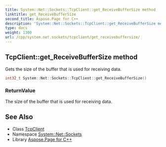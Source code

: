 ```yaml
---
title: System::Net::Sockets::TcpClient::get_ReceiveBufferSize method
linktitle: get_ReceiveBufferSize
second_title: Aspose.Page for C++
description: 'System::Net::Sockets::TcpClient::get_ReceiveBufferSize method. Gets the size of the buffer that is used for receiving data in C++.'
type: docs
weight: 1300
url: /cpp/system.net.sockets/tcpclient/get_receivebuffersize/
---
```

## TcpClient::get_ReceiveBufferSize method


Gets the size of the buffer that is used for receiving data.

```cpp
int32_t System::Net::Sockets::TcpClient::get_ReceiveBufferSize()
```


### ReturnValue

The size of the buffer that is used for receiving data.

## See Also

* Class [TcpClient](../)
* Namespace [System::Net::Sockets](../../)
* Library [Aspose.Page for C++](../../../)
